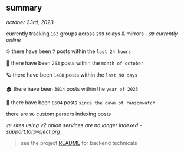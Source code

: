 
## summary
_october 23rd, 2023_

currently tracking `163` groups across `299` relays & mirrors - _`99` currently online_

⏲ there have been `7` posts within the `last 24 hours`

🦈 there have been `263` posts within the `month of october`

🪐 there have been `1488` posts within the `last 90 days`

🏚 there have been `3814` posts within the `year of 2023`

🦕 there have been `8504` posts `since the dawn of ransomwatch`

there are `96` custom parsers indexing posts

_`20` sites using v2 onion services are no longer indexed - [support.torproject.org](https://support.torproject.org/onionservices/v2-deprecation/)_

> see the project [README](https://github.com/joshhighet/ransomwatch#ransomwatch--) for backend technicals
